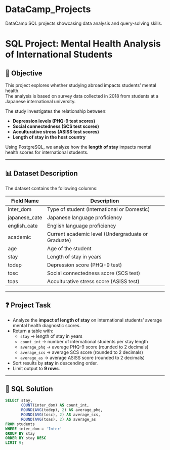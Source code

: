 # DataCamp_Projects
DataCamp SQL projects showcasing data analysis and query-solving skills.

# SQL Project: Mental Health Analysis of International Students

## 📌 Objective
This project explores whether studying abroad impacts students’ mental health.  
The analysis is based on survey data collected in 2018 from students at a Japanese international university.  

The study investigates the relationship between:
- **Depression levels (PHQ-9 test scores)**
- **Social connectedness (SCS test scores)**
- **Acculturative stress (ASISS test scores)**
- **Length of stay in the host country**

Using PostgreSQL, we analyze how the **length of stay** impacts mental health scores for international students.

---

## 📊 Dataset Description
The dataset contains the following columns:

| Field Name    | Description |
|---------------|-------------|
| inter_dom     | Type of student (International or Domestic) |
| japanese_cate | Japanese language proficiency |
| english_cate  | English language proficiency |
| academic      | Current academic level (Undergraduate or Graduate) |
| age           | Age of the student |
| stay          | Length of stay in years |
| todep         | Depression score (PHQ-9 test) |
| tosc          | Social connectedness score (SCS test) |
| toas          | Acculturative stress score (ASISS test) |

---

## ❓ Project Task
- Analyze the **impact of length of stay** on international students’ average mental health diagnostic scores.  
- Return a table with:
  - `stay` → length of stay in years  
  - `count_int` → number of international students per stay length  
  - `average_phq` → average PHQ-9 score (rounded to 2 decimals)  
  - `average_scs` → average SCS score (rounded to 2 decimals)  
  - `average_as` → average ASISS score (rounded to 2 decimals)  
- Sort results by **stay** in descending order.  
- Limit output to **9 rows**.

---

## 📝 SQL Solution
```sql
SELECT stay, 
       COUNT(inter_dom) AS count_int, 
       ROUND(AVG(todep), 2) AS average_phq, 
       ROUND(AVG(tosc), 2) AS average_scs, 
       ROUND(AVG(toas), 2) AS average_as
FROM students
WHERE inter_dom = 'Inter'
GROUP BY stay
ORDER BY stay DESC
LIMIT 9;

